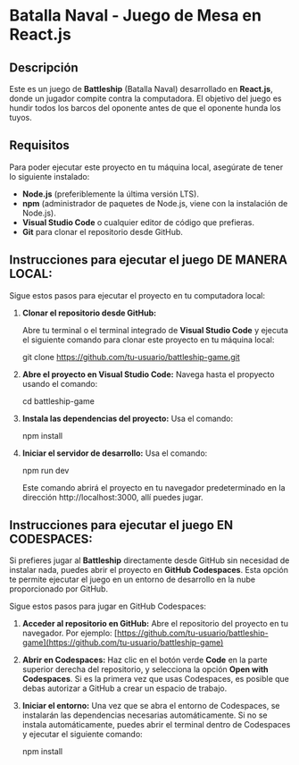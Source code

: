 # Batalla Naval - Juego de Mesa en React.js

## Descripción

Este es un juego de **Battleship** (Batalla Naval) desarrollado en **React.js**, donde un jugador compite contra la computadora. El objetivo del juego es hundir todos los barcos del oponente antes de que el oponente hunda los tuyos.

## Requisitos

Para poder ejecutar este proyecto en tu máquina local, asegúrate de tener lo siguiente instalado:

- **Node.js** (preferiblemente la última versión LTS).
- **npm** (administrador de paquetes de Node.js, viene con la instalación de Node.js).
- **Visual Studio Code** o cualquier editor de código que prefieras.
- **Git** para clonar el repositorio desde GitHub.

## Instrucciones para ejecutar el juego DE MANERA LOCAL:

Sigue estos pasos para ejecutar el proyecto en tu computadora local:

1. **Clonar el repositorio desde GitHub:**

   Abre tu terminal o el terminal integrado de **Visual Studio Code** y ejecuta el siguiente comando para clonar este proyecto en tu máquina local:

   git clone https://github.com/tu-usuario/battleship-game.git

2. **Abre el proyecto en Visual Studio Code:**
   Navega hasta el propyecto usando el comando:

   cd battleship-game

3. **Instala las dependencias del proyecto:**
   Usa el comando:

   npm install

4. **Iniciar el servidor de desarrollo:**
   Usa el comando:

   npm run dev

   Este comando abrirá el proyecto en tu navegador predeterminado en la dirección http://localhost:3000, allí puedes jugar.

## Instrucciones para ejecutar el juego EN CODESPACES:

Si prefieres jugar al **Battleship** directamente desde GitHub sin necesidad de instalar nada, puedes abrir el proyecto en **GitHub Codespaces**. Esta opción te permite ejecutar el juego en un entorno de desarrollo en la nube proporcionado por GitHub.

Sigue estos pasos para jugar en GitHub Codespaces:

1. **Acceder al repositorio en GitHub:**
   Abre el repositorio del proyecto en tu navegador. Por ejemplo:
   [https://github.com/tu-usuario/battleship-game](https://github.com/tu-usuario/battleship-game)

2. **Abrir en Codespaces:**
   Haz clic en el botón verde **Code** en la parte superior derecha del repositorio, y selecciona la opción **Open with Codespaces**. Si es la primera vez que usas Codespaces, es posible que debas autorizar a GitHub a crear un espacio de trabajo.

3. **Iniciar el entorno:**
   Una vez que se abra el entorno de Codespaces, se instalarán las dependencias necesarias automáticamente. Si no se instala automáticamente, puedes abrir el terminal dentro de Codespaces y ejecutar el siguiente comando:

   npm install
